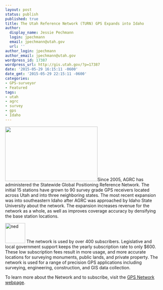```yaml
---
layout: post
status: publish
published: true
title: The Utah Reference Network (TURN) GPS Expands into Idaho
author:
  display_name: Jessie Pechmann
  login: jpechmann
  email: jpechmann@utah.gov
  url: ''
author_login: jpechmann
author_email: jpechmann@utah.gov
wordpress_id: 17387
wordpress_url: http://gis.utah.gov/?p=17387
date: '2015-05-29 16:15:11 -0600'
date_gmt: '2015-05-29 22:15:11 -0600'
categories:
- GPS-surveyor
- Featured
tags:
- utah
- agrc
- survey
- gps
- Idaho
---
```

<p><a href="{{ "/downloads/IdahoExpansion-Copy.png" | prepend: site.baseurl }}"><img src="{{ "/images/IdahoExpansion-Copy-300x177.png" | prepend: site.baseurl }}" alt="" title="IdahoExpansion - Copy" width="300" height="177" class="inline-text-left" /></a>Since 2005, AGRC has administered the Statewide Global Positioning Reference Network. The initial 15 stations have grown to 90 survey grade GPS receivers located across Utah and into three neighboring states. The most recent expansion was into southeastern Idaho after AGRC was approached by Idaho State University about the network. The expansion increases revenue for the network as a whole, as well as improves coverage accuracy by densifying the base station locations.</p>
<p><a  href="http://turngps.utah.gov/Map/SensorMap.aspx"><img class="inline-text-right" style="border: 0px solid black;" src="{{ "/images/GPSNetwork_March2014.png" | prepend: site.baseurl }}" alt="ned" width="65" height="65" /></a> The network is used by over 400 subscribers. Legislative and local government support keeps the yearly subscription rate to only $600. These low subscription fees result in more usage, and more accurate locations for surveying monuments, public lands, and private property.  The network is used for a range of precision GPS applications including surveying, engineering, construction, and GIS data collection.  </p>
<p>To learn more about the Network and to subscribe, visit the <a href="{{ "/data/sgid-cadastre/turn-gps/" | prepend: site.baseurl }}">GPS Network webpage</a>. </p>
